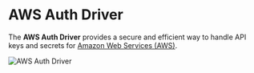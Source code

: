 # AWS Auth Driver

The **AWS Auth Driver** provides a secure and efficient way to handle API keys and secrets for [Amazon Web Services (AWS)](https://aws.amazon.com).

![AWS Auth Driver](../assets/driver-aws.webp)
